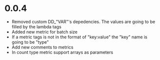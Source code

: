 

# 0.0.4
- Removed custom DD_"VAR"'s depedencies. The values are going to be filled by the lambda tags
- Added new metric for batch size
- If a metric tags is not in the format of "key:value" the "key" name is going to be "type"
- Add new comments to metrics
- In count type metric support arrays as parameters